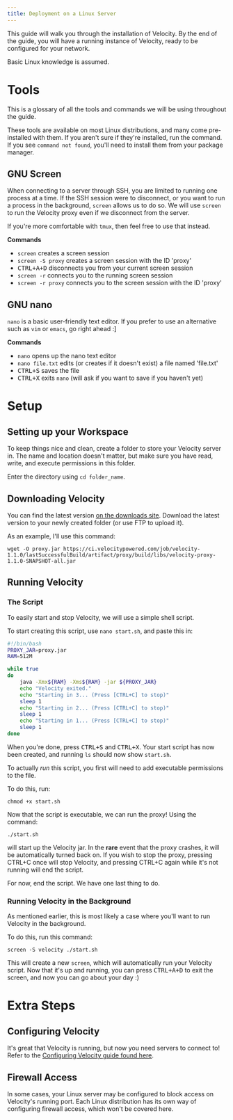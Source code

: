 ```yaml
---
title: Deployment on a Linux Server
---
```


This guide will walk you through the installation of Velocity. By the end of the guide, you will have a running instance of Velocity, ready to be configured for your network.

Basic Linux knowledge is assumed.

# Tools

This is a glossary of all the tools and commands we will be using throughout the guide.

These tools are available on most Linux distributions, and many come pre-installed with them. If you aren't sure if they're installed, run the command. If you see `command not found`, you'll need to install them from your package manager.

## GNU Screen

When connecting to a server through SSH, you are limited to running one process at a time. If the SSH session were to disconnect, or you want to run a process in the background, `screen` allows us to do so. We will use `screen` to run the Velocity proxy even if we disconnect from the server.

If you're more comfortable with `tmux`, then feel free to use that instead.

**Commands**
- `screen` creates a screen session
- `screen -S proxy` creates a screen session with the ID 'proxy'
- <kbd>CTRL+A+D</kbd> disconnects you from your current screen session
- `screen -r` connects you to the running screen session
- `screen -r proxy` connects you to the screen session with the ID 'proxy'

## GNU nano

`nano` is a basic user-friendly text editor. If you prefer to use an alternative such as `vim` or `emacs`, go right ahead :]

**Commands**
- `nano` opens up the nano text editor
- `nano file.txt` edits (or creates if it doesn't exist) a file named 'file.txt'
- <kbd>CTRL+S</kbd> saves the file
- <kbd>CTRL+X</kbd> exits `nano` (will ask if you want to save if you haven't yet)

# Setup

## Setting up your Workspace

To keep things nice and clean, create a folder to store your Velocity server in. The name and location doesn't matter, but make sure you have read, write, and execute permissions in this folder.

Enter the directory using `cd folder_name`.

## Downloading Velocity

You can find the latest version [on the downloads site](https://www.velocitypowered.com/downloads). Download the latest version to your newly created folder (or use FTP to upload it).

As an example, I'll use this command:
```shell script
wget -O proxy.jar https://ci.velocitypowered.com/job/velocity-1.1.0/lastSuccessfulBuild/artifact/proxy/build/libs/velocity-proxy-1.1.0-SNAPSHOT-all.jar
```

## Running Velocity

### The Script

To easily start and stop Velocity, we will use a simple shell script.

To start creating this script, use `nano start.sh`, and paste this in:

```sh
#!/bin/bash
PROXY_JAR=proxy.jar
RAM=512M

while true
do
    java -Xmx${RAM} -Xms${RAM} -jar ${PROXY_JAR}
    echo "Velocity exited."
    echo "Starting in 3... (Press [CTRL+C] to stop)"
    sleep 1
    echo "Starting in 2... (Press [CTRL+C] to stop)"
    sleep 1
    echo "Starting in 1... (Press [CTRL+C] to stop)"
    sleep 1
done
```

When you're done, press <kbd>CTRL+S</kbd> and <kbd>CTRL+X</kbd>. Your start script has now been created, and running `ls` should now show `start.sh`.

To actually _run_ this script, you first will need to add executable permissions to the file.

To do this, run:

```shell script
chmod +x start.sh
```

Now that the script is executable, we can run the proxy! Using the command:

```
./start.sh
```

will start up the Velocity jar. In the **rare** event that the proxy crashes, it will be automatically turned back on. If you wish to stop the proxy, pressing CTRL+C once will stop Velocity, and pressing CTRL+C again while it's not running will end the script.

For now, end the script. We have one last thing to do.

### Running Velocity in the Background

As mentioned earlier, this is most likely a case where you'll want to run Velocity in the background.

To do this, run this command:

```shell script
screen -S velocity ./start.sh
```

This will create a new `screen`, which will automatically run your Velocity script. Now that it's up and running, you can press <kbd>CTRL+A+D</kbd> to exit the screen, and now you can go about your day :)

# Extra Steps

## Configuring Velocity

It's great that Velocity is running, but now you need servers to connect to! Refer to the [Configuring Velocity guide found here](https://newsite-staging.velocitypowered.com/wiki/users/configuration/).

## Firewall Access

In some cases, your Linux server may be configured to block access on Velocity's running port. Each Linux distribution has its own way of configuring firewall access, which won't be covered here.